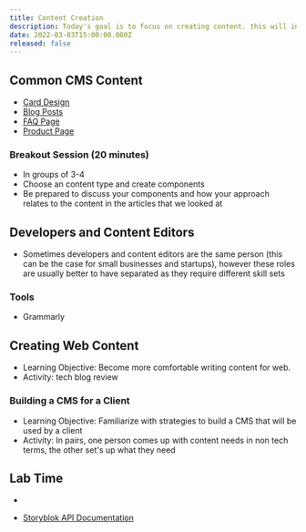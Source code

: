 ```yaml
---
title: Content Creation
description: Today's goal is to focus on creating content. this will involve a mix of writing, asset gathering, and component building
date: 2022-03-03T15:00:00.000Z
released: false
---
```


## Common CMS Content

- [Card Design](https://www.mockplus.com/blog/post/card-ui-design)
- [Blog Posts](https://www.bramework.com/ideal-blog-post-length/)
- [FAQ Page](https://www.jimdo.com/blog/how-to-write-an-faq-page-with-examples/)
- [Product Page](https://www.shopify.ca/blog/product-page)

### Breakout Session (20 minutes)

- In groups of 3-4
- Choose an content type and create components
- Be prepared to discuss your components and how your approach relates to the content in the articles that we looked at

## Developers and Content Editors

- Sometimes developers and content editors are the same person (this can be the case for small businesses and startups), however these roles are usually better to have separated as they require different skill sets

### Tools

- Grammarly

## Creating Web Content

- Learning Objective: Become more comfortable writing content for web.
- Activity: tech blog review

### Building a CMS for a Client

- Learning Objective: Familiarize with strategies to build a CMS that will be used by a client
- Activity: In pairs, one person comes up with content needs in non tech terms, the other set's up what they need

## Lab Time

-

<home-work :home-work="homework">

- [Storyblok API Documentation](https://www.storyblok.com/docs/api/content-delivery)

</home-work>
